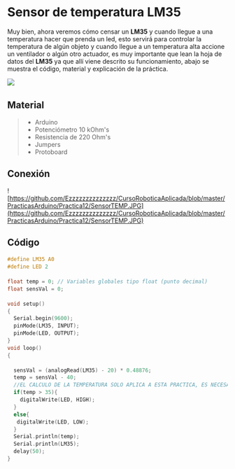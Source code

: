 # Sensor de temperatura LM35

Muy bien, ahora veremos cómo censar un **LM35** y cuando llegue a una temperatura hacer que prenda un led, esto servirá para controlar la temperatura de algún objeto y cuando llegue a un temperatura alta accione un ventilador o algún otro actuador, es muy importante que lean la hoja de datos del **LM35** ya que allí viene descrito su funcionamiento, abajo se muestra el código, material y explicación de la práctica.

![](http://www.internetdelascosas.cl/wp-content/uploads/2012/05/arduino-LM35-sensor-pines.png)

## Material
> - Arduino
> - Potenciómetro 10 kOhm's
> - Resistencia de 220 Ohm's
> - Jumpers
> - Protoboard

## Conexión
![https://github.com/Ezzzzzzzzzzzzzz/CursoRoboticaAplicada/blob/master/PracticasArduino/Practica12/SensorTEMP.JPG](https://github.com/Ezzzzzzzzzzzzzz/CursoRoboticaAplicada/blob/master/PracticasArduino/Practica12/SensorTEMP.JPG)

## Código
```c
#define LM35 A0
#define LED 2

float temp = 0; // Variables globales tipo float (punto decimal)
float sensVal = 0;

void setup()
{
  Serial.begin(9600);
  pinMode(LM35, INPUT);
  pinMode(LED, OUTPUT);
}
void loop()
{
  
  sensVal = (analogRead(LM35) - 20) * 0.48876;
  temp = sensVal - 40;
  //EL CALCULO DE LA TEMPERATURA SOLO APLICA A ESTA PRACTICA, ES NECESARIO REVISAR EL DATASHEET DE CADA SENSOR EN UN CIRCUITO REAL
  if(temp > 35){
    digitalWrite(LED, HIGH);
  }
  else{
   digitalWrite(LED, LOW); 
  }
  Serial.println(temp);
  Serial.println(LM35);
  delay(50);
}
```
<!--stackedit_data:
eyJoaXN0b3J5IjpbMjg1NDczODAzLDE5ODI5NTQ2MTUsLTE1Nj
A5MDg2MzcsLTEwNjcwNDQ0NzFdfQ==
-->